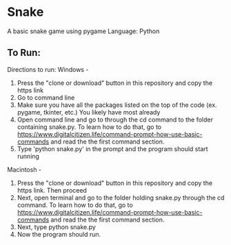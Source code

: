 # Snake
A basic snake game using pygame
Language: Python

## To Run:

Directions to run: 
Windows -
1) Press the "clone or download" button in this repository and copy the https link
2) Go to command line
3) Make sure you have all the packages listed on the top of the code (ex. pygame, tkinter, etc.)
  You likely have most already
4) Open command line and go to through the cd command to the folder containing snake.py. To learn how to do that, go to https://www.digitalcitizen.life/command-prompt-how-use-basic-commands and read the the first command section.
5) Type 'python snake.py' in the prompt and the program should start running

Macintosh -
1) Press the "clone or download" button in this repository and copy the https link. Then proceed
2) Next, open terminal and go to the folder holding snake.py through the cd command. To learn how to do that, go to https://www.digitalcitizen.life/command-prompt-how-use-basic-commands and read the the first command section.
3) Next, type python snake.py
4) Now the program should run. 
